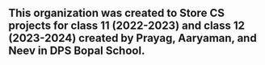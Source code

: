 ## This organization was created to Store CS projects for class 11 (2022-2023) and class 12 (2023-2024) created by Prayag, Aaryaman, and Neev in DPS Bopal School.
